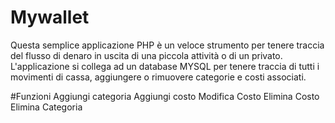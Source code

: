 # Mywallet
Questa semplice applicazione PHP è un veloce strumento per tenere traccia del flusso di denaro in uscita di una piccola attività o di un privato. L'applicazione si collega ad un database MYSQL per tenere traccia di tutti i movimenti di cassa, aggiungere o rimuovere categorie e costi associati.

#Funzioni
Aggiungi categoria
Aggiungi costo
Modifica Costo
Elimina Costo
Elimina Categoria
